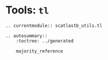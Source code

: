 # Tools: `tl`

```{eval-rst}
.. currentmodule:: scatlastb_utils.tl
```


```{eval-rst}
.. autosummary::
    :toctree: ../generated

    majority_reference
```
